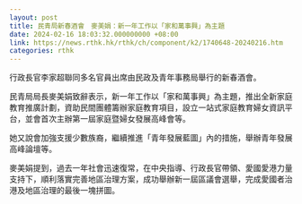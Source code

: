 ```yaml
---
layout: post
title: 民青局新春酒會　麥美娟：新一年工作以「家和萬事興」為主題
date: 2024-02-16 18:03:32.000000000 +08:00
link: https://news.rthk.hk/rthk/ch/component/k2/1740648-20240216.htm
categories: rthk
---
```


行政長官李家超聯同多名官員出席由民政及青年事務局舉行的新春酒會。

民青局局長麥美娟致辭表示，新一年工作以「家和萬事興」為主題，推出全新家庭教育推廣計劃，資助民間團體籌辦家庭教育項目，設立一站式家庭教育婦女資訊平台，並會首次主辦第一屆家庭暨婦女發展高峰會等。

她又說會加強支援少數族裔，繼續推進「青年發展藍圖」內的措施，舉辦青年發展高峰論壇等。

麥美娟提到，過去一年社會迅速復常，在中央指導、行政長官帶領、愛國愛港力量支持下，順利落實完善地區治理方案，成功舉辦新一屆區議會選舉，完成愛國者治港及地區治理的最後一塊拼圖。
